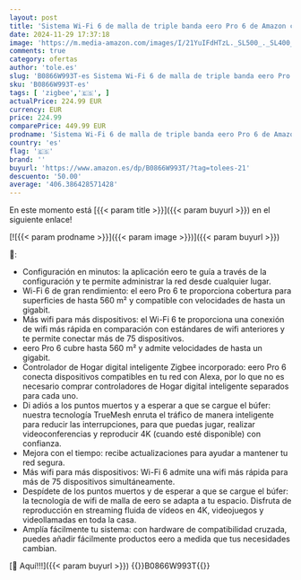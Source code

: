 ```yaml
---
layout: post
title: 'Sistema Wi-Fi 6 de malla de triple banda eero Pro 6 de Amazon con controlador de Hogar digital inteligente ZigBee integrado | 3 unidades'
date: 2024-11-29 17:37:18
image: 'https://m.media-amazon.com/images/I/21YuIFdHTzL._SL500_._SL400_.jpg'
comments: true
category: ofertas
author: 'tole.es'
slug: 'B0866W993T-es Sistema Wi-Fi 6 de malla de triple banda eero Pro 6 de...'
sku: 'B0866W993T-es'
tags: [ 'zigbee','🇪🇸', ]
actualPrice: 224.99 EUR
currency: EUR
price: 224.99
comparePrice: 449.99 EUR
prodname: 'Sistema Wi-Fi 6 de malla de triple banda eero Pro 6 de Amazon con controlador de Hogar digital inteligente ZigBee integrado | 3 unidades'
country: 'es'
flag: '🇪🇸'
brand: ''
buyurl: 'https://www.amazon.es/dp/B0866W993T/?tag=tolees-21'
descuento: '50.00'
average: '406.386428571428'
---
```


En este momento está [{{< param title >}}]({{< param buyurl >}}) en el siguiente enlace!

[![{{< param prodname >}}]({{< param image >}})]({{< param buyurl >}})

🔎:

- Configuración en minutos: la aplicación eero te guía a través de la configuración y te permite administrar la red desde cualquier lugar.
- Wi-Fi 6 de gran rendimiento: el eero Pro 6 te proporciona cobertura para superficies de hasta 560 m² y compatible con velocidades de hasta un gigabit.
- Más wifi para más dispositivos: el Wi-Fi 6 te proporciona una conexión de wifi más rápida en comparación con estándares de wifi anteriores y te permite conectar más de 75 dispositivos.
- eero Pro 6 cubre hasta 560 m² y admite velocidades de hasta un gigabit.
- Controlador de Hogar digital inteligente Zigbee incorporado: eero Pro 6 conecta dispositivos compatibles en tu red con Alexa, por lo que no es necesario comprar controladores de Hogar digital inteligente separados para cada uno.
- Di adiós a los puntos muertos y a esperar a que se cargue el búfer: nuestra tecnología TrueMesh enruta el tráfico de manera inteligente para reducir las interrupciones, para que puedas jugar, realizar videoconferencias y reproducir 4K (cuando esté disponible) con confianza.
- Mejora con el tiempo: recibe actualizaciones para ayudar a mantener tu red segura.
- Más wifi para más dispositivos: Wi-Fi 6 admite una wifi más rápida para más de 75 dispositivos simultáneamente.
- Despídete de los puntos muertos y de esperar a que se cargue el búfer: la tecnología de wifi de malla de eero se adapta a tu espacio. Disfruta de reproducción en streaming fluida de vídeos en 4K, videojuegos y videollamadas en toda la casa.
- Amplía fácilmente tu sistema: con hardware de compatibilidad cruzada, puedes añadir fácilmente productos eero a medida que tus necesidades cambian.

[🛒 Aquí!!!]({{< param buyurl >}})
{{<world>}}B0866W993T{{</world>}}
